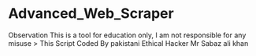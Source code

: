 # Advanced_Web_Scraper
Observation This is a tool for education only, I am not responsible for any misuse > This Script Coded By pakistani Ethical Hacker Mr Sabaz ali khan
